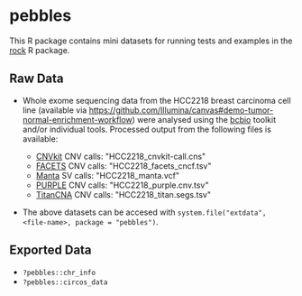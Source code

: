 # pebbles

This R package contains mini datasets for running tests and
examples in the [rock](https://github.com/umccr/rock) R package.

## Raw Data

* Whole exome sequencing data from the HCC2218
  breast carcinoma cell line (available via
  <https://github.com/Illumina/canvas#demo-tumor-normal-enrichment-workflow>)
  were analysed using the [bcbio](https://github.com/bcbio/bcbio-nextgen)
  toolkit and/or individual tools. Processed output from the following files is available:
    * [CNVkit](https://github.com/etal/cnvkit) CNV calls: "HCC2218_cnvkit-call.cns"
    * [FACETS](https://github.com/mskcc/facets) CNV calls: "HCC2218_facets_cncf.tsv"
    * [Manta](https://github.com/Illumina/manta) SV calls: "HCC2218_manta.vcf"
    * [PURPLE](https://github.com/hartwigmedical/hmftools/tree/master/purity-ploidy-estimator) CNV calls: "HCC2218_purple.cnv.tsv"
    * [TitanCNA](https://github.com/gavinha/TitanCNA) CNV calls: "HCC2218_titan.segs.tsv"


* The above datasets can be accesed with
  `system.file("extdata", <file-name>, package = "pebbles")`.
  
## Exported Data

* `?pebbles::chr_info`
* `?pebbles::circos_data`

